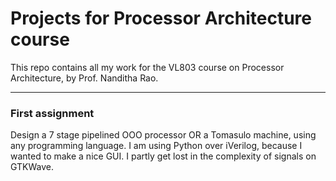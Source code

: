 # Projects for Processor Architecture course

This repo contains all my work for the VL803 course on Processor Architecture, by Prof. Nanditha Rao.

-------------------

### First assignment
Design a 7 stage pipelined OOO processor OR a Tomasulo machine, using any programming language. I am using Python over iVerilog, because I wanted to make a nice GUI. I partly get lost in the complexity of signals on GTKWave.